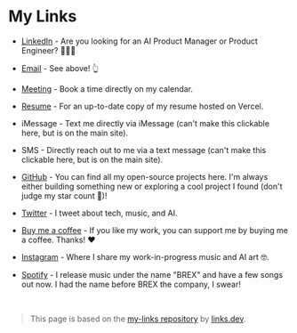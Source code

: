# My Links 
- [LinkedIn](https://linkedin.com/in/itsbrex) - Are you looking for an AI Product Manager or Product Engineer? 🙋‍♂️👀

- [Email](mailto:%68%69%40%69%74%73%62%72%65%78%2e%64%65%76?subject=Found%20you%20on%20GitHub%20-%20let's%20connect!&body=Hi%20Brian-%0D%0A%0D%0AI%20came%20across%20your%20profile%20on%20GitHub%20and%20wanted%20to...) - See above! 👆️

-  [Meeting](https://tidycal.com/itsbrex) - Book a time directly on my calendar.

-  [Resume](https://brian-roach.vercel.app) - For an up-to-date copy of my resume hosted on Vercel.

-  iMessage - Text me directly via iMessage (can't make this clickable here, but is on the main site).

-  SMS -  Directly reach out to me via a text message (can't make this clickable here, but is on the main site).

- [GitHub](https://github.com/itsbrex) - You can find all my open-source projects here. I'm always either building something new or exploring a cool project I found (don't judge my star count 🤩)!

- [Twitter](https://twitter.com/itsbrex) - I tweet about tech, music, and AI.

- [Buy me a coffee](https://www.buymeacoffee.com/itsbrex) - If you like my work, you can support me by buying me a coffee. Thanks! ❤️

- [Instagram](https://instagram.com/itsbrex) - Where I share my work-in-progress music and AI art 🤓.

- [Spotify](https://spoti.fi/3HwXb6a) - I release music under the name "BREX" and have a few songs out now. I had the name before BREX the company, I swear!


<br>

> This page is based on the [my-links repository](https://github.com/fatih-yavuz/my-links) by [links.dev](https://links.dev).
